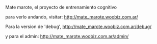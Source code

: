 Mate marote, el proyecto de entrenamiento cognitivo

para verlo andando, visitar: http://mate_marote.woobiz.com.ar/

Para la version de 'debug', http://mate_marote.woobiz.com.ar/debug/

y para el admin:
http://mate_marote.woobiz.com.ar/admin/